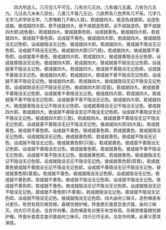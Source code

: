 <!-- { "loadSidebar": true } -->
　　四大所造入。几可见几不可见。几有对几无对。几有漏几无漏。几有为几无为。几过去几未来几现在。几善几不善几无记。几欲界系几色界系几不系。几学几无学几非学非无学。几思惟断几不断(入竟)。若成就四大。彼造色成就耶。设造色成就。彼成就四大耶。若不成就四大。彼不成就造色耶。设不成就造色。彼不成就四大耶(造色竟)。若成就四大。彼成就善色耶。设成就善色。彼成就四大耶。若成就四大。彼成就不善色耶。设成就不善色。彼成就四大耶。若成就四大。彼成就隐没无记色耶。设成就隐没无记色。彼成就四大耶。若成就四大。彼成就不隐没无记色耶。设成就不隐没无记色。彼成就四大耶(只门竟)。若成就四大。彼成就善不善色耶。设成就善不善色。彼成就四大耶。若成就四大。彼成就善隐没无记色耶。设成就善隐没无记色。彼成就四大耶。若成就四大。彼成就善不隐没无记色耶。设成就善不隐没无记色。彼成就四大。若成就四大。彼成就不善隐没无记色耶。设成就不善隐没无记色。彼成就四大耶。若成就四大。彼成就不善不隐没无记色耶。设成就不善不隐没无记色。彼成就四大耶。若成就四大。彼成就隐没无记不隐没无记色耶。设成就隐没无记不隐没无记色。彼成就四大耶(双竟)。若成就四大。彼成就善不善隐没无记色耶。设成就善不善隐没无记色。彼成就四大耶。若成就四大。彼成就善不善不隐没无记色耶。设成就善不善不隐没无记色。彼成就四大耶。若成就四大。彼成就善隐没无记不隐没无记色耶。设成就善隐没无记不隐没无记色。彼成就四大耶。若成就四大。彼成就不善隐没无记不隐没无记色耶。设成就不善隐没无记不隐没无记色。彼成就四大耶(三竟)。若成就四大。彼成就善不善隐没无记不隐没无记色耶。设成就善不善隐没无记不隐没无记色。彼成就四大耶(四大竟)。若成就善色。彼成就不善色耶。设成就不善色。彼成就善色耶。若成就善色。彼成就隐没无记色耶。设成就隐没无记色。彼成就善色耶。若成就善色。彼成就不隐没无记色。设成就不隐没无记色。彼成就善色耶(只竟)。若成就善色。彼成就不善隐没无记色耶。设成就不善隐没无记色。彼成就善色耶。若成就善色。彼成就不善不隐没无记色耶。设成就不善不隐没无记色。彼成就善色耶。若成就善色。彼成就隐没无记不隐没无记色耶。设成就隐没无记不隐没无记色。彼成就善色耶(双竟)。若成就善色彼成就不善隐没无记不隐没无记色耶。设成就不善隐没无记不隐没无记色。彼成就善色耶(善竟)。若成就不善色。彼成就隐没无记色耶。设成就隐没无记色。彼成就不善色耶。若成就不善色。彼成就不隐没无记色耶。设成就不隐没无记色。彼成就不善色耶。若成就不善色。彼成就隐没无记不隐没无记色耶。设成就隐没无记不隐没无记色。彼成就不善色耶(不善竟)。若成就隐没无记色。彼成就不隐没无记色耶。设成就不隐没无记色。彼成就隐没无记色耶。四大由何三昧灭。造色嗔恚有对更乐。有觉有观乐根苦根。喜根忧根护根。抟食更乐食意念食识食。由何三昧灭。四大已尽无余。当言作何果。造色嗔恚有对更乐有觉有观。乐根苦根喜根忧根护根。抟食乐食意念食识食由何三昧灭。四大已尽无余。当言作何果。此章义愿具演说。
